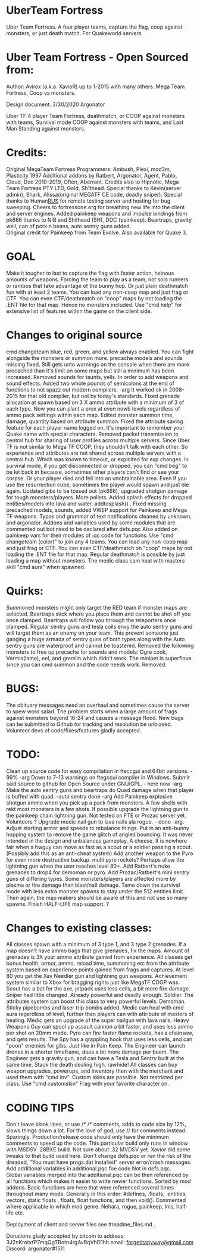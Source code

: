 # UberTeam Fortress
Uber Team Fortress. A four player teams, capture the flag, coop against monsters, or just death match. For Quakeworld servers.

# Uber Team Fortress - Open Sourced from:
 Author: Avirox (a.k.a. XavioR) up to 1-2015 with many others.
 Mega Team Fortress, Coop vs monsters.

 Design document. 3/30/2020 Argonator

 Uber TF 4 player Team Fortress, deathmatch, or COOP against monsters with teams, Survival mode COOP against monsters with
 teams, and Last Man Standing against monsters.

 # Credits:
 Original MegaTeam Fortress Programmers: Ambush, Plexi, mod3m, Plasticity 1997
 Additional addons by Ratbert, Argonator, Agent, Pablo, Cloud, Doc 2010-2019, Often, Aberrant.
 Credits also to Hipnotic, Mega Team Fortress PTY LTD, Gold, Sh1thead. 
 Special thanks to Kevin(server admin), Shark, Alissa(original MEGATF CE code, deadly sniper).
 Special thanks to Human[RUS](lotric) for remote testing server and hosting for bug sweeping.
 Cheers to fortressone.org for breathing new life into the client and server engines.
 Added painkeep weapons and impulse bindings from pk666 thanks to NIB and Shithead (SH), DOC (painkeep).
 Beartraps, gravity well, can of pork n beans, auto sentry guns added.  
 Original credit for Painkeep from Team Evolve. Also available for Quake 3.


# GOAL
 Make it tougher to last to capture the flag with faster action, heinous
 amounts of weapons. Forcing the team to play as a team, not solo runners or rambos
 that take advantage of the bunny hop. Or just plain deathmatch fun with at least 2 teams.
 You can load any non-coop map and just frag or CTF.
 You can even CTF/deathmatch on "coop" maps by not loading the .ENT file for that map. Hence no monsters included.
 Use "cmd help" for extensive list of features within the game on the client side.

# Changes to original source
cmd changeteam blue, red, green, and yellow always enabled. You can fight alongside the monsters or summon more.
precache models and sounds missing fixed. 
Still gets unto warnings on the console when there are more precached than it's limit on some maps
but still a minimum has been increased.
Removed sounds for taunts, yells. In order to add weapons and sound effects.
Added two whole pounds of semicolons at the end of functions to not spazz out modern compilers. -arg
It worked ok in 2008-2015 for that old compiler, but not by today's standards.
Fixed grenade allocation at spawn based on 3 X ammo attribute with a minimum of 3 of each type.
Now you can plant a prox at even newb levels regardless of ammo pack settings within each map.
Edited monster summon time, damage, quantity based on attribute summon.
Fixed the attribute saving feature for each player name logged on.
It's important to remember your Quake name with special characters.
Removed packet transmission to central hub for sharing of user profiles across multiple
servers. Since Uber TF is not similar to Mega TF COOP, they shouldn't talk with each other.
So experience and attributes are not shared across multiple servers with a central hub.
Which was known to timeout, or exploited for exp changes.
In survival mode, if you get disconnected or dropped, you can "cmd beg" to be let back in because,
sometimes other players can't find or see your corpse. Or your player died and fell into an unobtainable area.
Even if you use the resurrection cube, sometimes the player would spawn and just die again. 
Updated gibs to be tossed out (pk666), upgraded shotgun damage for tough monsters/players. More pellets.
Added splash effects for dropped entities/models into lava and water. addtosplash() .
Fixed missing precached models, sounds, added VWEP support for Painkeep and Mega TF weapons.
Typos and grammar of text notifications cleaned by unknown, and argonator.
Addons and variables used by some modules that are commented out but need to be declared after defs.pqc
Also added on painkeep vars for their modules of .qc code for functions.
Use "cmd changeteam (color)" to join any 4 teams. You can load any non-coop map and just frag or CTF.
You can even CTF/deathmatch on "coop" maps by not loading the .ENT file for that map.
Regular deathmatch is possible by just loading a map without monsters.
 The medic class cam heal with masters skill "cmd aura" when spawned.							
 
# Quirks:
Summoned monsters might only target the RED team if monster maps are selected.
Beartraps stick where you place them and cannot be shot off you once clamped.
Beartraps will follow you through the teleporters once clamped.
Regular sentry guns and tesla coils envy the auto sentry guns and will target them as an enemy on your team.
This prevent someone just ganging a huge armada of sentry guns of both types along with the
Auto sentry guns are waterproof and cannot be toastered.
Removed the following monsters to free up precache for sounds and models:
Ogre cook, Vermis(lame), eel, and gremlin which didn't work.
The minipet is superflous since you can cmd summon and the code needs work. Removed.
			
# BUGS:
The obituary messages need an overhaul and sometimes cause the server to spew word salad.
The problem starts when a large amount of frags against monsters beyond 16-24 and causes a message flood.
New bugs can be submitted to Github for tracking and resolution be unbiased.
Volunteer devs of code/fixes/features gladly accepted.

# TODO:
Clean up source code for easy compiliation in fteccgui and 64bit versions. - 99% -arg
Down to 7-13 warnings on ftegccui compiler in Windows. 
Submit said source to github for Open Source under GNU/GPL. - here now -arg
Make the auto sentry guns and beartraps do Quad damage when that player is buffed with quad. -auto sentry done -arg
Add Painkeep explosive shotgun ammo when you pick up a pack from monsters. A few shells with rekt most monsters in a few shots.
If possible upgrade the lightning gun to the painkeep chain lightning gun.
Not tested on FTE or Prozac server yet. Volunteers ? 
Upgrade medic nail gun to lava nails ala rogue. - done -arg.
Adjust starting armor and speeds to rebalance things.
Put in an anti-bunny hopping system to remove the game glitch of angled bouncing.
It was never intended in the design and unbalances gameplay. A cheese.
It is nowhere fair when a hwguy can move as fast as a scout or a soldier passing a scout.
(Possibly add this as an anti-cheat system)
Add another weapon to the Pyro for even more destructive backup. multi pyro rockets?
Perhaps allow the lightning gun when the user reaches level 80+.
Add Ratbert's nuke grenades to drop4 for demoman or pyro.
Add Prozac/Ratbert's mini sentry guns of differing types. Some monsters/players are affected more
by plasma or fire damage than blast/nail damage.
Tame down the survival mode with less extra monster spawns to stay under the 512 entities limit.
Then again, the map makers should be aware of this and not use so many spawns.
Finish HALF-LIFE map support. ?

# Changes to existing classes:
All classes spawn with a minimum of 3 type 1, and 3 type 2 grenades.
If a map doesn't have ammo bags that give grenades, fix the maps.
Amount of grenades is 3X your ammo attribute gained from experience.
All classes get bonus health, armor, ammo, reload time, summoning etc from the 
attribute system based on experience points gained from frags and captures.
At level 80 you get the Xav Needler gun and lightning gun weapons.
Achievement system similar to Xbox for bragging rights just like MegaTF COOP was.
Scout has a bat for the axe, jetpack uses less cells, a bit more fire damage.
Sniper had little changed. Already powerful and deadly enough. 
Soldier. The attributes system can boost this class to very powerful levels.
Demoman. Sticky pipebombs and laser trip bombs added.
Medic can heal with cmd aura regardless of level, further than players can with attribute of masters of healing.
Medic gets an upgrade of the super nailgun with lava nails.
Heavy Weapons Guy can spool up assault cannon a bit faster, and uses less ammo per shot on 20mm mode.
Pyro can fire faster flame rockets, has a chainsaw, and gets results.
The Spy has a grappling hook that uses less cells, and can "poon" enemies for gibs. Just like in Pain Keep.
The Engineer can launch drones in a shorter timeframe, does a bit more damage per beam.
The Engineer gets a gravity gun, and can have a Tesla and Sentry built at the same time. Stack the death dealing high, rawhide!
All classes can buy weapon upgrades, powerups, and inventory then with the merchant and used them with "cmd inv".
Custom skins are possible. Not restricted per class. Use "cmd customskin" Frag with your favorite character on.

# CODING TIPS
Don't leave blank lines, or use /* /* comments, adds to code size by 12%, slows things down a lot.
For the love of god, use // for comments instead. Sparingly.
Production/release code should only have the minimum comments to speed up the code.
This particular build only runs in window with MSDSV .28BXE build. Not sure about .32 MVDSV yet.
Xavior did some tweaks to that build used here.
Don't change defs.pqc or run the risk of the dreaded, "You must have progs.dat installed" server error/crash messages.
Add additional variables in additional.pqc foe  code Not in defs.pqc.  
Global variables merged into the additional.pqc can be then referenced by all functions which makes it easier to
write newer functions.  Sorted by mod addons. Basic functions are here that were referenced several times throughout
many mods. 
Generally in this order:
#defines, .floats, .entities, vectors, static floats , floats, float functions, and then void().
Commented where applicable in which mod genre. Nehara, rogue, painkeep, lms, half-life etc.

Deployment of client and server files see #readme_files.md .

Donations glady accepted by bitcoin to address: 3J2nKrotxfP7mqQgTBotn4rgAvRqVhD1hh
email: forgetitanyway@gmail.com
Discord: argonator#1511

